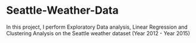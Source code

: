 # Seattle-Weather-Data
In this project, I perform Exploratory Data analysis, Linear Regression and Clustering Analysis on the Seattle weather dataset (Year 2012 - Year 2015)
